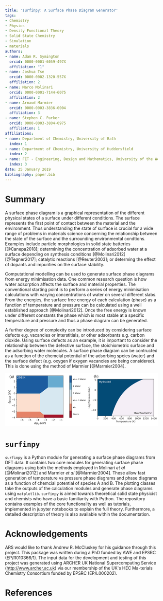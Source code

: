```yaml
---
title: 'surfinpy: A Surface Phase Diagram Generator'
tags:
- Chemistry
- Physics
- Density Functional Theory
- Solid State Chemistry
- Simulation
- materials
authors:
- name: Adam R. Symington
  orcid: 0000-0001-6059-497X
  affiliation: "1"
- name: Joshua Tse
  orcid: 0000-0002-1320-557X
  affiliation: 2
- name: Marco Molinari
  orcid: 0000-0001-7144-6075
  affiliation: 2
- name: Arnaud Marmier
  orcid: 0000-0003-3836-0004
  affiliation: 3
- name: Stephen C. Parker
  orcid: 0000-0003-3804-0975
  affiliation: 1
affiliations:
- name: Department of Chemistry, University of Bath
  index: 1
- name: Department of Chemistry, University of Huddersfield
  index: 2
- name: FET - Engineering, Design and Mathematics, University of the West of England
  index: 3
date: 25 January 2019
bibliography: paper.bib
---
```


# Summary

A surface phase diagram is a graphical representation of the different physical states of a surface under different conditions.
The surface represents the first point of contact between the material and the environment.
Thus understanding the state of surface is crucial for a wide range of problems in materials science concerning the relationship between
the state of the surface and the surrounding environmental condtions.
Examples include particle morphologies in solid state batteries [@Canepa2018];
determining the concentration of adsorbed water at a surface depending on synthesis conditions [@Molinari2012] [@Tegner2017];
catalytic reactions [@Reuter2003]; or determing the effect of dopants and impurities on the surface stability.  

Computational modelling can be used to generate surface phase diagrams from energy minimisation data.
One common research question is how water adsorption affects the surface and material properties.
The conventional starting point is to perform a series of energy minimisation calculations with varying concentrations of water on several different slabs.
From the energies, the surface free energy of each calculation (phase) as a function of temperature and pressure can be calculated using a well established approach [@Molinari2012].
Once the free energy is known under different constants the phase which is most stable at a specific temperature and pressure and thus a phase diagram can be generated.

A further degree of complexity can be introduced by considering surface defects e.g. vacancies or interstitials, or other adsorbants e.g. carbon dioxide.
Using surface defects as an example, it is important to consider the relationship between the defective surface, the stoichiometric surface and the adsorbing water molecules.
A surface phase diagram can be contructed as a function of the chemcial potential of the adsorbing spcies (water) and the surface defect
(e.g. oxygen if oxygen vacancies are being considered). This is done using the method of Marmier [@Marmier2004].

![This figure illustrates an example phase diagram as a function of chemical potential (a), and as a function of temperature and pressure (b).\label{fig:example}](Figure_1.png)

# `surfinpy`

`surfinpy` is a Python module for generating a surface phase diagrams from DFT data. 
It contains two core modules for generating surface phase diagrams using both the methods employed in Molinari *et al* [@Molinari2012] and Marmier *et al* [@Marmier2004].
These allow fast generation of temperature vs pressure phase diagrams and phase diagrams as a function of chemcial potential of species A and B.
The plotting classes take the outputs of the calculation modules and generate phase diagrams using `matplotlib`.
`surfinpy` is aimed towards theoretical solid state physicist and chemists who have a basic familiarity with Python.
The repository contains examples of the core functionality as well as tutorials, implemented in jupyter notebooks to explain the full theory.
Furthermore, a detailed description of theory is also available within the documentation.

# Acknowledgements
  
ARS would like to thank Andrew R. McCluskey for his guidance through this project. This package was written during a PhD funded by AWE and EPSRC (EP/R010366/1). The input
data for the development and testing of this project was generated using ARCHER UK National Supercomputing Service (http://www.archer.ac.uk) via our membership of
the UK's HEC Ma-terials Chemistry Consortium funded by EPSRC (EP/L000202).

# References